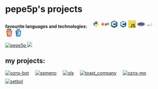 # pepe5p's projects

**favourite languages and technologies:**
&nbsp;&nbsp;
<code><img height="25" src="https://raw.githubusercontent.com/github/explore/80688e429a7d4ef2fca1e82350fe8e3517d3494d/topics/python/python.png"></code>
<code><img height="25" src="https://raw.githubusercontent.com/github/explore/80688e429a7d4ef2fca1e82350fe8e3517d3494d/topics/git/git.png"></code>
<code><img height="25" src="https://raw.githubusercontent.com/github/explore/80688e429a7d4ef2fca1e82350fe8e3517d3494d/topics/cpp/cpp.png"></code>
<code><img height="25" src="https://raw.githubusercontent.com/github/explore/80688e429a7d4ef2fca1e82350fe8e3517d3494d/topics/c/c.png"></code>
<code><img height="25" src="https://raw.githubusercontent.com/github/explore/80688e429a7d4ef2fca1e82350fe8e3517d3494d/topics/javascript/javascript.png"></code>
<code><img height="25" src="https://raw.githubusercontent.com/github/explore/80688e429a7d4ef2fca1e82350fe8e3517d3494d/topics/php/php.png"></code>
<code><img height="25" src="https://raw.githubusercontent.com/github/explore/80688e429a7d4ef2fca1e82350fe8e3517d3494d/topics/mysql/mysql.png"></code>
<code><img height="25" src="https://raw.githubusercontent.com/github/explore/80688e429a7d4ef2fca1e82350fe8e3517d3494d/topics/html/html.png"></code>
<code><img height="25" src="https://raw.githubusercontent.com/github/explore/80688e429a7d4ef2fca1e82350fe8e3517d3494d/topics/css/css.png"></code>
<!-- <code><img height="30" src="https://raw.githubusercontent.com/github/explore/80688e429a7d4ef2fca1e82350fe8e3517d3494d/topics/nodejs/nodejs.png"></code> -->

<a href="https://github.com/anuraghazra/github-readme-stats">
  <img src="https://github-readme-stats.vercel.app/api?username=pepe5p&show_icons=true&theme=gotham&hide_title=true" alt="pepe5p" />
</a>
<a href="https://github.com/anuraghazra/github-readme-stats">
  <img src="https://github-readme-stats.vercel.app/api/top-langs/?username=pepe5p&theme=gotham&layout=compact" />
</a>

## my projects:
<p style="display: flex; gap: 10px 20px; flex-wrap: wrap">
  <a style="display: block;" href="https://github.com/pepe5p/ozns-bot">
    <img src="https://user-images.githubusercontent.com/92339606/161807669-48fc7b3d-7e9d-470a-a9df-25e53d7130d0.png" title="ozns-bot">
  </a>
  <a style="display: block;" href="https://github.com/pepe5p/semeno">
    <img src="https://user-images.githubusercontent.com/92339606/161811678-c496fe90-383b-46be-94d9-1ad048645c32.png" title="semeno">
  </a>

  <a style="display: block;" href="https://github.com/pepe5p/ols">
    <img src="https://user-images.githubusercontent.com/92339606/161812742-4bf5a2ae-45d0-48ff-a315-486e4b1763b7.png" title="ols">
  </a>
  <a style="display: block;" href="https://github.com/pepe5p/toast_company">
    <img src="https://user-images.githubusercontent.com/92339606/161815204-cf73db6a-83b5-45b4-8d36-58ef8f562164.png" title="toast_company">
  </a>

  <a style="display: block;" href="https://github.com/pepe5p/ozns-mp">
    <img src="https://user-images.githubusercontent.com/92339606/161820782-24830307-6da7-49f6-952d-37afd6eb9f8d.png" title="ozns-mp">
  </a>
  <a style="display: block;" href="https://github.com/pepe5p/setbol">
    <img src="https://user-images.githubusercontent.com/92339606/161820879-4f7168df-c316-41ad-8282-cc354c7cdd96.png" title="setbol">
  </a>
</p>

